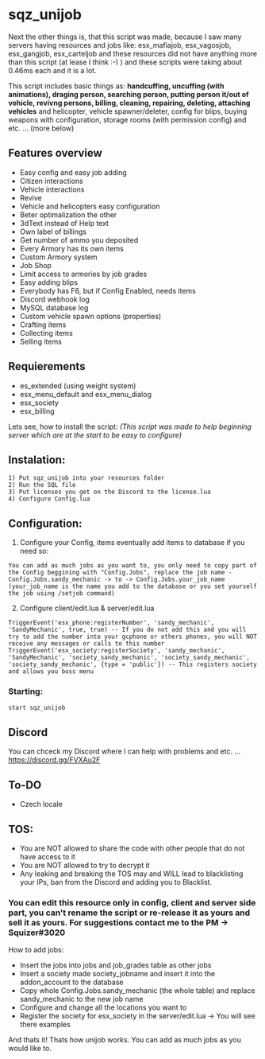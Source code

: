 # sqz_unijob

Next the other things is, that this script was made, because I saw many servers having resources and jobs like:
esx_mafiajob, esx_vagosjob, esx_gangjob, esx_carteljob and these resources did not have anything more than this script
(at lease I think :-) ) and these scripts were taking about 0.46ms each and it is a lot.

This script includes basic things as: 
**handcuffing, uncuffing (with animations), draging person, searching person, putting person it/out of vehicle, revivng persons, billing, cleaning, repairing, deleting, attaching vehicles** and helicopter, vehicle spawner/deleter, config for blips, buying weapons with configuration, storage rooms (with permission config) and etc. ... (more below)

## Features overview
- Easy config and easy job adding
- Citizen interactions
- Vehicle interactions
- Revive
- Vehicle and helicopters easy configuration
- Beter optimalization the other
- 3dText instead of Help text
- Own label of billings
- Get number of ammo you deposited
- Every Armory has its own items
- Custom Armory system
- Job Shop
- Limit access to armories by job grades
- Easy adding blips
- Everybody has F6, but if Config Enabled, needs items
- Discord webhook log
- MySQL database log
- Custom vehicle spawn options (properties)
- Crafting items
- Collecting items
- Selling items

## Requierements
- es_extended (using weight system)
- esx_menu_default and esx_menu_dialog
- esx_society
- esx_billing

Lets see, how to install the script: *(This script was made to help beginning server which are at the start to be easy to configure)*
## Instalation:
```
1) Put sqz_unijob into your resources folder
2) Run the SQL file
3) Put licenses you get on the Discord to the license.lua
4) Configure Config.lua
```
## Configuration:
1) Configure your Config, items eventually add items to database if you need so:
```
You can add as much jobs as you want to, you only need to copy part of the Config beggining with "Config.Jobs", replace the job name - Config.Jobs.sandy_mechanic -> to -> Config.Jobs.your_job_name  (your_job_name is the name you add to the database or you set yourself the job using /setjob command)
```
2) Configure client/edit.lua & server/edit.lua

``` 
TriggerEvent('esx_phone:registerNumber', 'sandy_mechanic', 'SandyMechanic', true, true) -- If you do not add this and you will try to add the number into your gcphone or others phones, you will NOT receive any messages or calls to this number
TriggerEvent('esx_society:registerSociety', 'sandy_mechanic', 'SandyMechanic', 'society_sandy_mechanic', 'society_sandy_mechanic', 'society_sandy_mechanic', {type = 'public'}) -- This registers society and allows you boss menu 
```

### Starting:
```
start sqz_unijob
```

## Discord
You can chceck my Discord where I can help with problems and etc. ...
https://discord.gg/FVXAu2F

## To-DO
- Czech locale

## TOS:
- You are NOT allowed to share the code with other people that do not have access to it
- You are NOT allowed to try to decrypt it
- Any leaking and breaking the TOS may and WILL lead to blacklisting your IPs, ban from the Discord and adding you to Blacklist.

### You can edit this resource only in config, client and server side part, you can't rename the script or re-release it as yours and sell it as yours. For suggestions contact me to the PM -> Squizer#3020




How to add jobs:
- Insert the jobs into jobs and job_grades table as other jobs
- Insert a society made society_jobname and insert it into the addon_account to the database
- Copy whole Config.Jobs.sandy_mechanic (the whole table) and replace sandy_mechanic to the new job name
- Configure and change all the locations you want to
- Register the society for esx_society in the server/edit.lua -> You will see there examples

And thats it! Thats how unijob works. You can add as much jobs as you would like to.